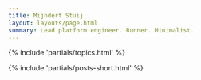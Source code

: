 ```yaml
---
title: Mijndert Stuij
layout: layouts/page.html
summary: Lead platform engineer. Runner. Minimalist.
---
```


{% include 'partials/topics.html' %}

{% include 'partials/posts-short.html' %}
